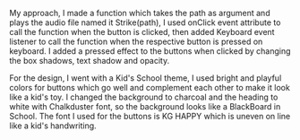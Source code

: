 My approach,
I made a function which takes the path as argument and plays the audio file named it Strike(path),
I used onClick event attribute to call the function when the button is clicked,
then added Keyboard event listener to call the function when the respective button is pressed on keyboard.
I added a pressed effect to the buttons when clicked by changing the box shadows, text shadow and opacity.

For the design, I went with a Kid's School theme,
I used bright and playful colors for buttons which go well and complement each other to make it look like a kid's toy.
I changed the background to charcoal and the heading to white with Chalkduster font, so the background looks like a BlackBoard in School.
The font I used for the buttons is KG HAPPY which is uneven on line like a kid's handwriting.
